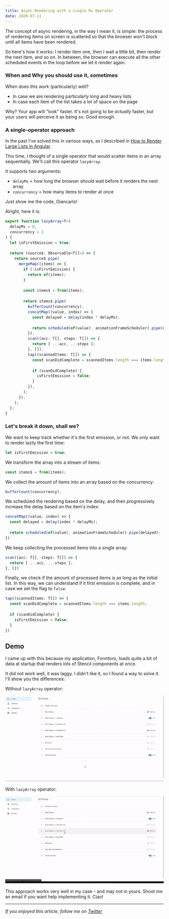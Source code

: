 ```yaml
---
title: Async Rendering with a single Rx Operator
date: 2020-07-11
---
```


The concept of async rendering, in the way I mean it, is simple: the process of rendering items on screen is scattered so that the browser won't block until all items have been rendered.

So here's how it works: I render item one, then I wait a little bit, then render the next item, and so on. In between, the browser can execute all the other scheduled events in the loop before we let it render again.

### When and Why you should use it, sometimes

When does this work (particularly) well?

- In case we are rendering particularly long and heavy lists
- In case each item of the list takes a lot of space on the page

Why? Your app will "look" faster. It's not going to be *actually* faster, but your users will perceive it as being so. Good enough.

### A single-operator approach

In the past I've solved this in various ways, as I described in [How to Render Large Lists in Angular](https://blog.bitsrc.io/3-ways-to-render-large-lists-in-angular-9f4dcb9b65).

This time, I thought of a single operator that would scatter items in an array sequentially. We'll call this operator `lazyArray`.

It supports two arguments:

- `delayMs` = how long the browser should wait before it renders the next array
- `concurrency` = how many items to render at once

Just show me the code, Giancarlo!

Alright, here it is:

```typescript
export function lazyArray<T>(
  delayMs = 0,
  concurrency = 2
) {
  let isFirstEmission = true;

  return (source$: Observable<T[]>) => {
    return source$.pipe(
      mergeMap((items) => {
        if (!isFirstEmission) {
          return of(items);
        }

        const items$ = from(items);

        return items$.pipe(
          bufferCount(concurrency),
          concatMap((value, index) => {
            const delayed = delay(index * delayMs);

            return scheduled(of(value), animationFrameScheduler).pipe(delayed);
          }),
          scan((acc: T[], steps: T[]) => {
            return [ ...acc, ...steps ];
          }, []),
          tap((scannedItems: T[]) => {
            const scanDidComplete = scannedItems.length === items.length;

            if (scanDidComplete) {
              isFirstEmission = false;
            }
          }),
        );
      }),
    );
  };
}
```

### Let's break it down, shall we?

We want to keep track whether it's the first emission, or not. We only want to render lazily the first time:

```typescript
let isFirstEmission = true;
```


We transform the array into a stream of items:

```typescript
const items$ = from(items);
```

We collect the amount of items into an array based on the concurrency:

```typescript
bufferCount(concurrency),
```

We scheduled the rendering based on the delay, and then progressively increase the delay based on the item's index:

```typescript
concatMap((value, index) => {
  const delayed = delay(index * delayMs);

  return scheduled(of(value), animationFrameScheduler).pipe(delayed);
})
```

We keep collecting the processed items into a single array:

```typescript
scan((acc: T[], steps: T[]) => {
  return [ ...acc, ...steps ];
}, [])
```

Finally, we check if the amount of processed items is as long as the initial list. In this way, we can understand if it first emission is complete, and in case we set the flag to `false`:

```typescript
tap((scannedItems: T[]) => {
  const scanDidComplete = scannedItems.length === items.length;

  if (scanDidComplete) {
    isFirstEmission = false;
  }
})
```

## Demo

I came up with this because my application, Formtoro, loads quite a bit of data at startup that renders lots of Stencil components at once.

It did not work well, it was laggy. I didn't like it, so I found a way to solve it. I'll show you the differences:

Without `lazyArray` operator:

![Without Lazy Array](/assets/images/posts/no-lazy-array.gif)


With `lazyArray` operator:

![With Lazy Array](/assets/images/posts/lazy-array.gif)

This approach works very well in my case - and may not in yours. Shoot me an email if you want help implementing it. Ciao!

***

_If you enjoyed this article, follow me on [Twitter](https://twitter.com/gc_psk)_
